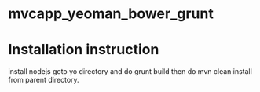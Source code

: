 # mvcapp_yeoman_bower_grunt

# Installation instruction 
install  nodejs
goto yo directory and do grunt build
then do mvn clean install from parent directory.


